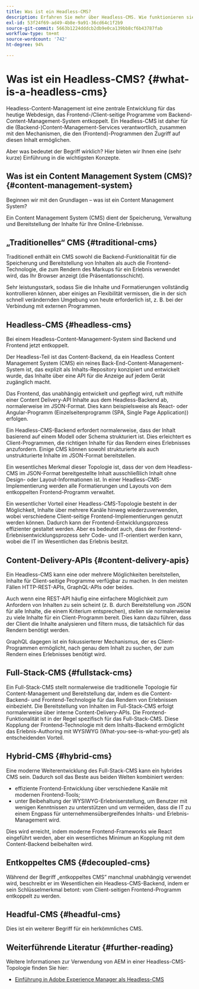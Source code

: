 ```yaml
---
title: Was ist ein Headless-CMS?
description: Erfahren Sie mehr über Headless-CMS. Wie funktionieren sie? Welche Alternativen und Unterschiede gibt es? Warum würden Sie ein Headless-CMS verwenden wollen?
exl-id: 53f24f69-ad49-4b8e-9a91-36cd64c1f2b9
source-git-commit: 5663b1224dddcb2db9e0ca139bb8cf6b43787fab
workflow-type: tm+mt
source-wordcount: '742'
ht-degree: 94%

---
```


# Was ist ein Headless-CMS? {#what-is-a-headless-cms}

Headless-Content-Management ist eine zentrale Entwicklung für das heutige Webdesign, das Frontend-/Client-seitige Programme vom Backend-Content-Management-System entkoppelt. Ein Headless-CMS ist daher für die (Backend-)Content-Management-Services verantwortlich, zusammen mit den Mechanismen, die den (Frontend)-Programmen den Zugriff auf diesen Inhalt ermöglichen.

Aber was bedeutet der Begriff wirklich? Hier bieten wir Ihnen eine (sehr kurze) Einführung in die wichtigsten Konzepte.

## Was ist ein Content Management System (CMS)? {#content-management-system}

Beginnen wir mit den Grundlagen – was ist ein Content Management System?

Ein Content Management System (CMS) dient der Speicherung, Verwaltung und Bereitstellung der Inhalte für Ihre Online-Erlebnisse.

## „Traditionelles“ CMS {#traditional-cms}

Traditionell enthält ein CMS sowohl die Backend-Funktionalität für die Speicherung und Bereitstellung von Inhalten als auch die Frontend-Technologie, die zum Rendern des Markups für ein Erlebnis verwendet wird, das Ihr Browser anzeigt (die Präsentationsschicht).

Sehr leistungsstark, sodass Sie die Inhalte und Formatierungen vollständig kontrollieren können, aber einiges an Flexibilität vermissen, die in der sich schnell verändernden Umgebung von heute erforderlich ist, z. B. bei der Verbindung mit externen Programmen.

## Headless-CMS {#headless-cms}

Bei einem Headless-Content-Management-System sind Backend und Frontend jetzt entkoppelt.

Der Headless-Teil ist das Content-Backend, da ein Headless Content Management System (CMS) ein reines Back-End-Content-Management-System ist, das explizit als Inhalts-Repository konzipiert und entwickelt wurde, das Inhalte über eine API für die Anzeige auf jedem Gerät zugänglich macht.

Das Frontend, das unabhängig entwickelt und gepflegt wird, ruft mithilfe einer Content Delivery-API Inhalte aus dem Headless-Backend ab, normalerweise im JSON-Format. Dies kann beispielsweise als React- oder Angular-Programm (Einzelseitenprogramm (SPA, Single Page Application)) erfolgen.

Ein Headless-CMS-Backend erfordert normalerweise, dass der Inhalt basierend auf einem Modell oder Schema strukturiert ist. Dies erleichtert es Client-Programmen, die richtigen Inhalte für das Rendern eines Erlebnisses anzufordern. Einige CMS können sowohl strukturierte als auch unstrukturierte Inhalte im JSON-Format bereitstellen.

Ein wesentliches Merkmal dieser Topologie ist, dass der von dem Headless-CMS im JSON-Format bereitgestellte Inhalt ausschließlich Inhalt ohne Design- oder Layout-Informationen ist. In einer Headless-CMS-Implementierung werden alle Formatierungen und Layouts von dem entkoppelten Frontend-Programm verwaltet.

Ein wesentlicher Vorteil einer Headless-CMS-Topologie besteht in der Möglichkeit, Inhalte über mehrere Kanäle hinweg wiederzuverwenden, wobei verschiedene Client-seitige Frontend-Implementierungen genutzt werden können. Dadurch kann der Frontend-Entwicklungsprozess effizienter gestaltet werden. Aber es bedeutet auch, dass der Frontend-Erlebnisentwicklungsprozess sehr Code- und IT-orientiert werden kann, wobei die IT im Wesentlichen das Erlebnis besitzt.

## Content-Delivery-APIs {#content-delivery-apis}

Ein Headless-CMS kann eine oder mehrere Möglichkeiten bereitstellen, Inhalte für Client-seitige Programme verfügbar zu machen. In den meisten Fällen HTTP-REST-APIs, GraphQL-APIs oder beides.

Auch wenn eine REST-API häufig eine einfachere Möglichkeit zum Anfordern von Inhalten zu sein scheint (z. B. durch Bereitstellung von JSON für alle Inhalte, die einem Kriterium entsprechen), stellen sie normalerweise zu viele Inhalte für ein Client-Programm bereit. Dies kann dazu führen, dass der Client die Inhalte analysieren und filtern muss, die tatsächlich für das Rendern benötigt werden.

GraphQL dagegen ist ein fokussierterer Mechanismus, der es Client-Programmen ermöglicht, nach genau dem Inhalt zu suchen, der zum Rendern eines Erlebnisses benötigt wird.

## Full-Stack-CMS {#fullstack-cms}

Ein Full-Stack-CMS stellt normalerweise die traditionelle Topologie für Content-Management und Bereitstellung dar, indem es die Content-Backend- und Frontend-Technologie für das Rendern von Erlebnissen einbezieht. Die Bereitstellung von Inhalten im Full-Stack-CMS erfolgt normalerweise über interne Content-Delivery-APIs. Die Frontend-Funktionalität ist in der Regel spezifisch für das Full-Stack-CMS. Diese Kopplung der Frontend-Technologie mit dem Inhalts-Backend ermöglicht das Erlebnis-Authoring mit WYSIWYG (What-you-see-is-what-you-get) als entscheidenden Vorteil.

## Hybrid-CMS {#hybrid-cms}

Eine moderne Weiterentwicklung des Full-Stack-CMS kann ein hybrides CMS sein. Dadurch soll das Beste aus beiden Welten kombiniert werden:

* effiziente Frontend-Entwicklung über verschiedene Kanäle mit modernen Frontend-Tools;
* unter Beibehaltung der WYSIWYG-Erlebniserstellung, um Benutzer mit wenigen Kenntnissen zu unterstützen und um vermeiden, dass die IT zu einem Engpass für unternehmensübergreifendes Inhalts- und Erlebnis-Management wird.

Dies wird erreicht, indem moderne Frontend-Frameworks wie React eingeführt werden, aber ein wesentliches Minimum an Kopplung mit dem Content-Backend beibehalten wird.

## Entkoppeltes CMS {#decoupled-cms}

Während der Begriff „entkoppeltes CMS” manchmal unabhängig verwendet wird, beschreibt er im Wesentlichen ein Headless-CMS-Backend, indem er sein Schlüsselmerkmal betont: vom Client-seitigen Frontend-Programm entkoppelt zu werden.

## Headful-CMS {#headful-cms}

Dies ist ein weiterer Begriff für ein herkömmliches CMS.

## Weiterführende Literatur {#further-reading}

Weitere Informationen zur Verwendung von AEM in einer Headless-CMS-Topologie finden Sie hier:

* [Einführung in Adobe Experience Manager als Headless-CMS](/help/headless/introduction.md)
